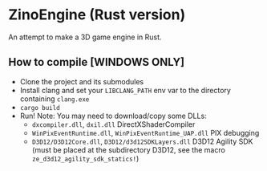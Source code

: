 ﻿# ZinoEngine (Rust version)

An attempt to make a 3D game engine in Rust.

## How to compile [WINDOWS ONLY]
- Clone the project and its submodules
- Install clang and set your `LIBCLANG_PATH` env var to the directory containing `clang.exe`
- `cargo build`
- Run! Note: You may need to download/copy some DLLs:
  - `dxcompiler.dll`, `dxil.dll` DirectXShaderCompiler
  - `WinPixEventRuntime.dll`, `WinPixEventRuntime_UAP.dll` PIX debugging
  - `D3D12/D3D12Core.dll`, `D3D12/d3d12SDKLayers.dll` D3D12 Agility SDK (must be placed at the subdirectory D3D12, see the macro `ze_d3d12_agility_sdk_statics!`)